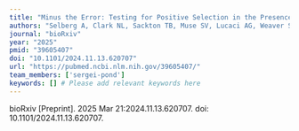 ```yaml
---
title: "Minus the Error: Testing for Positive Selection in the Presence of Residual Alignment Errors"
authors: "Selberg A, Clark NL, Sackton TB, Muse SV, Lucaci AG, Weaver S, Nekrutenko A, Chikina M, Pond SLK."
journal: "bioRxiv"
year: "2025"
pmid: "39605407"
doi: "10.1101/2024.11.13.620707"
url: "https://pubmed.ncbi.nlm.nih.gov/39605407/"
team_members: ['sergei-pond']
keywords: [] # Please add relevant keywords here
---
```

bioRxiv [Preprint]. 2025 Mar 21:2024.11.13.620707. doi: 10.1101/2024.11.13.620707.